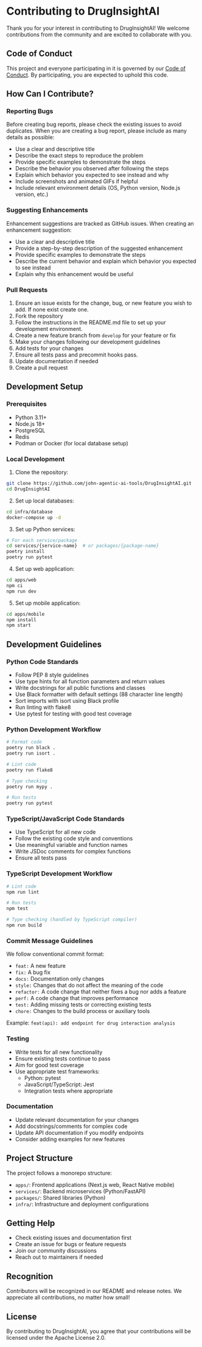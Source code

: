 # Contributing to DrugInsightAI

Thank you for your interest in contributing to DrugInsightAI! We welcome contributions from the community and are excited to collaborate with you.

## Code of Conduct

This project and everyone participating in it is governed by our [Code of Conduct](CODE_OF_CONDUCT.md). By participating, you are expected to uphold this code.

## How Can I Contribute?

### Reporting Bugs

Before creating bug reports, please check the existing issues to avoid duplicates. When you are creating a bug report, please include as many details as possible:

- Use a clear and descriptive title
- Describe the exact steps to reproduce the problem
- Provide specific examples to demonstrate the steps
- Describe the behavior you observed after following the steps
- Explain which behavior you expected to see instead and why
- Include screenshots and animated GIFs if helpful
- Include relevant environment details (OS, Python version, Node.js version, etc.)

### Suggesting Enhancements

Enhancement suggestions are tracked as GitHub issues. When creating an enhancement suggestion:

- Use a clear and descriptive title
- Provide a step-by-step description of the suggested enhancement
- Provide specific examples to demonstrate the steps
- Describe the current behavior and explain which behavior you expected to see instead
- Explain why this enhancement would be useful

### Pull Requests

1. Ensure an issue exists for the change, bug, or new feature you wish to add. If none exist create one.
2. Fork the repository
2. Follow the instructions in the README.md file to set up your development environment.
2. Create a new feature branch from `develop` for your feature or fix
3. Make your changes following our development guidelines
4. Add tests for your changes
5. Ensure all tests pass and precommit hooks pass.
6. Update documentation if needed
7. Create a pull request

## Development Setup

### Prerequisites

- Python 3.11+
- Node.js 18+
- PostgreSQL
- Redis
- Podman or Docker (for local database setup)

### Local Development

1. Clone the repository:

```bash
git clone https://github.com/john-agentic-ai-tools/DrugInsightAI.git
cd DrugInsightAI
```

2. Set up local databases:

```bash
cd infra/database
docker-compose up -d
```

3. Set up Python services:

```bash
# For each service/package
cd services/{service-name}  # or packages/{package-name}
poetry install
poetry run pytest
```

4. Set up web application:

```bash
cd apps/web
npm ci
npm run dev
```

5. Set up mobile application:

```bash
cd apps/mobile
npm install
npm start
```

## Development Guidelines

### Python Code Standards

- Follow PEP 8 style guidelines
- Use type hints for all function parameters and return values
- Write docstrings for all public functions and classes
- Use Black formatter with default settings (88 character line length)
- Sort imports with isort using Black profile
- Run linting with flake8
- Use pytest for testing with good test coverage

### Python Development Workflow

```bash
# Format code
poetry run black .
poetry run isort .

# Lint code
poetry run flake8

# Type checking
poetry run mypy .

# Run tests
poetry run pytest
```

### TypeScript/JavaScript Code Standards

- Use TypeScript for all new code
- Follow the existing code style and conventions
- Use meaningful variable and function names
- Write JSDoc comments for complex functions
- Ensure all tests pass

### TypeScript Development Workflow

```bash
# Lint code
npm run lint

# Run tests
npm test

# Type checking (handled by TypeScript compiler)
npm run build
```

### Commit Message Guidelines

We follow conventional commit format:

- `feat:` A new feature
- `fix:` A bug fix
- `docs:` Documentation only changes
- `style:` Changes that do not affect the meaning of the code
- `refactor:` A code change that neither fixes a bug nor adds a feature
- `perf:` A code change that improves performance
- `test:` Adding missing tests or correcting existing tests
- `chore:` Changes to the build process or auxiliary tools

Example: `feat(api): add endpoint for drug interaction analysis`

### Testing

- Write tests for all new functionality
- Ensure existing tests continue to pass
- Aim for good test coverage
- Use appropriate test frameworks:
  - Python: pytest
  - JavaScript/TypeScript: Jest
  - Integration tests where appropriate

### Documentation

- Update relevant documentation for your changes
- Add docstrings/comments for complex code
- Update API documentation if you modify endpoints
- Consider adding examples for new features

## Project Structure

The project follows a monorepo structure:

- `apps/`: Frontend applications (Next.js web, React Native mobile)
- `services/`: Backend microservices (Python/FastAPI)
- `packages/`: Shared libraries (Python)
- `infra/`: Infrastructure and deployment configurations

## Getting Help

- Check existing issues and documentation first
- Create an issue for bugs or feature requests
- Join our community discussions
- Reach out to maintainers if needed

## Recognition

Contributors will be recognized in our README and release notes. We appreciate all contributions, no matter how small!

## License

By contributing to DrugInsightAI, you agree that your contributions will be licensed under the Apache License 2.0.
